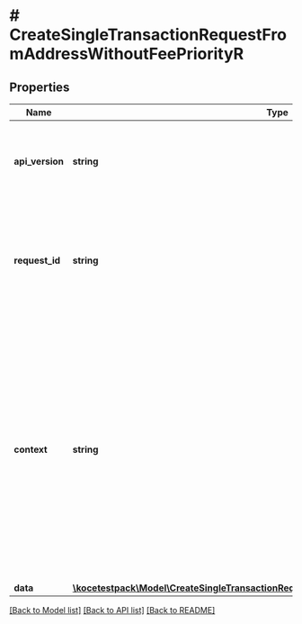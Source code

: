 # # CreateSingleTransactionRequestFromAddressWithoutFeePriorityR

## Properties

Name | Type | Description | Notes
------------ | ------------- | ------------- | -------------
**api_version** | **string** | Specifies the version of the API that incorporates this endpoint. |
**request_id** | **string** | Defines the ID of the request. The &#x60;requestId&#x60; is generated by Crypto APIs and it&#39;s unique for every request. |
**context** | **string** | In batch situations the user can use the context to correlate responses with requests. This property is present regardless of whether the response was successful or returned as an error. &#x60;context&#x60; is specified by the user. | [optional]
**data** | [**\kocetestpack\Model\CreateSingleTransactionRequestFromAddressWithoutFeePriorityRData**](CreateSingleTransactionRequestFromAddressWithoutFeePriorityRData.md) |  |

[[Back to Model list]](../../README.md#models) [[Back to API list]](../../README.md#endpoints) [[Back to README]](../../README.md)
